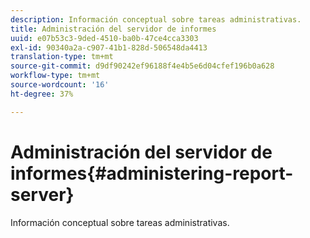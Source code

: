 ```yaml
---
description: Información conceptual sobre tareas administrativas.
title: Administración del servidor de informes
uuid: e07b53c3-9ded-4510-ba0b-47ce4cca3303
exl-id: 90340a2a-c907-41b1-828d-506548da4413
translation-type: tm+mt
source-git-commit: d9df90242ef96188f4e4b5e6d04cfef196b0a628
workflow-type: tm+mt
source-wordcount: '16'
ht-degree: 37%

---
```


# Administración del servidor de informes{#administering-report-server}

Información conceptual sobre tareas administrativas.
